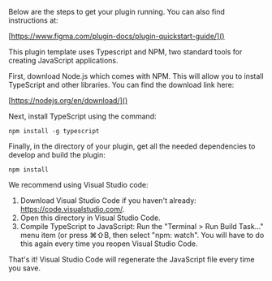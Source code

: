 Below are the steps to get your plugin running. You can also find instructions at:

[https://www.figma.com/plugin-docs/plugin-quickstart-guide/]()

This plugin template uses Typescript and NPM, two standard tools for creating JavaScript applications.

First, download Node.js which comes with NPM. This will allow you to install TypeScript and other
libraries. You can find the download link here:

[https://nodejs.org/en/download/]()

Next, install TypeScript using the command:

`npm install -g typescript`

Finally, in the directory of your plugin, get all the needed dependencies to develop and build the plugin:

`npm install`

We recommend using Visual Studio code:

1. Download Visual Studio Code if you haven't already: https://code.visualstudio.com/.
2. Open this directory in Visual Studio Code.
3. Compile TypeScript to JavaScript: Run the "Terminal > Run Build Task..." menu item (or press ⌘⇧B,
   then select "npm: watch". You will have to do this again every time
   you reopen Visual Studio Code.

That's it! Visual Studio Code will regenerate the JavaScript file every time you save.
